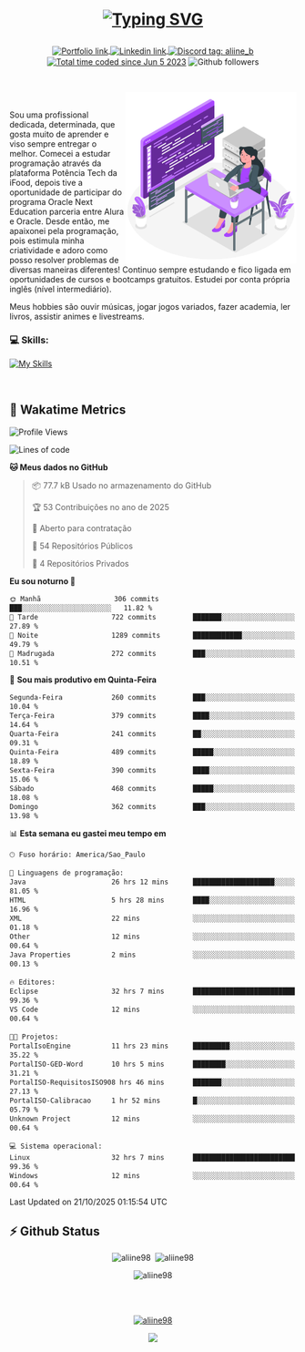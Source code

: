# <p align = "center"><a href="https://git.io/typing-svg"><img src="https://readme-typing-svg.demolab.com?font=Space+Mono&size=28&pause=1000&duration=4000&color=8E58F7&vCenter=true&width=500&lines=%E2%9C%A8+Ol%C3%A1%2C+sou+Aline+Bevilacqua;%E2%9C%A8+Desenvolvedora+Web!" alt="Typing SVG" /></a></p>

<p align = "center">
    <a href="https://aliine98.github.io" target="_blank">
        <img alt="Portfolio link" align="center" src = "https://img.shields.io/badge/portfolio-8A2BE2?style=for-the-badge">
    </a>
    <a href="https://www.linkedin.com/in/aline-bevilacqua/" target="_blank">
        <img alt="Linkedin link" align="center" src = "https://img.shields.io/badge/LinkedIn-0077B5?style=for-the-badge&logo=linkedin&logoColor=white">
    </a>
    <a href="https://discord.com/" target="_blank">
        <img alt="Discord tag: aliine_b" align="center" src="https://img.shields.io/badge/-aliine__b-5865f2?style=flat-square&logo=Discord&logoColor=FFF" height="28">
    </a>
    <a href="https://wakatime.com/@aliine"><img src="https://wakatime.com/badge/user/d705bdc6-1244-4026-9380-8de8c1599f8d.svg?style=for-the-badge" alt="Total time coded since Jun 5 2023" align="center"/></a>
    <img alt="Github followers" align="center" src="https://img.shields.io/github/followers/Aliine98?style=for-the-badge&color=bf0f47&logo=github&logoColor=white">
</p><br>

<a href="https://storyset.com/"><img src="./assets/coding-amico.svg" width="300" align="right"></a>

<div align="left">
<br>

Sou uma profissional dedicada, determinada, que gosta muito de aprender e viso sempre entregar o melhor. Comecei a estudar programação através da plataforma Potência Tech da iFood, depois tive a oportunidade de participar do programa Oracle Next Education parceria entre Alura e Oracle. Desde então, me apaixonei pela programação, pois estimula minha criatividade e adoro como posso resolver problemas de diversas maneiras diferentes! Continuo sempre estudando e fico ligada em oportunidades de cursos e bootcamps gratuitos.
Estudei por conta própria inglês (nível intermediário).

Meus hobbies são ouvir músicas, jogar jogos variados, fazer academia, ler livros, assistir animes e livestreams.

### 💻 Skills:
[![My Skills](https://skillicons.dev/icons?i=html,css,js,java,tailwind,mysql,hibernate,ts,nuxt,firebase,express,mongo,kotlin,androidstudio&perline=5)](https://skillicons.dev)
</div>
<br>

## 🚀 Wakatime Metrics

<!--START_SECTION:waka-->
![Profile Views](http://img.shields.io/badge/Visualizac%C3%B5es%20do%20perfil-5-blue)

![Lines of code](https://img.shields.io/badge/Desde%20o%20Hello%20World%20eu%20escrevi-464.1%20thousand%20linhas%20de%20c%C3%B3digo-blue)

**🐱 Meus dados no GitHub** 

> 📦 77.7 kB Usado no armazenamento do GitHub 
 > 
> 🏆 53 Contribuições no ano de 2025
 > 
> 💼 Aberto para contratação
 > 
> 📜 54 Repositórios Públicos 
 > 
> 🔑 4 Repositórios Privados 
 > 
**Eu sou noturno 🦉** 

```text
🌞 Manhã                  306 commits         ███░░░░░░░░░░░░░░░░░░░░░░   11.82 % 
🌆 Tarde                  722 commits         ███████░░░░░░░░░░░░░░░░░░   27.89 % 
🌃 Noite                  1289 commits        ████████████░░░░░░░░░░░░░   49.79 % 
🌙 Madrugada              272 commits         ███░░░░░░░░░░░░░░░░░░░░░░   10.51 % 
```
📅 **Sou mais produtivo em Quinta-Feira** 

```text
Segunda-Feira            260 commits         ███░░░░░░░░░░░░░░░░░░░░░░   10.04 % 
Terça-Feira              379 commits         ████░░░░░░░░░░░░░░░░░░░░░   14.64 % 
Quarta-Feira             241 commits         ██░░░░░░░░░░░░░░░░░░░░░░░   09.31 % 
Quinta-Feira             489 commits         █████░░░░░░░░░░░░░░░░░░░░   18.89 % 
Sexta-Feira              390 commits         ████░░░░░░░░░░░░░░░░░░░░░   15.06 % 
Sábado                   468 commits         █████░░░░░░░░░░░░░░░░░░░░   18.08 % 
Domingo                  362 commits         ███░░░░░░░░░░░░░░░░░░░░░░   13.98 % 
```


📊 **Esta semana eu gastei meu tempo em** 

```text
🕑︎ Fuso horário: America/Sao_Paulo

💬 Linguagens de programação: 
Java                     26 hrs 12 mins      ████████████████████░░░░░   81.05 % 
HTML                     5 hrs 28 mins       ████░░░░░░░░░░░░░░░░░░░░░   16.96 % 
XML                      22 mins             ░░░░░░░░░░░░░░░░░░░░░░░░░   01.18 % 
Other                    12 mins             ░░░░░░░░░░░░░░░░░░░░░░░░░   00.64 % 
Java Properties          2 mins              ░░░░░░░░░░░░░░░░░░░░░░░░░   00.13 % 

🔥 Editores: 
Eclipse                  32 hrs 7 mins       █████████████████████████   99.36 % 
VS Code                  12 mins             ░░░░░░░░░░░░░░░░░░░░░░░░░   00.64 % 

🐱‍💻 Projetos: 
PortalIsoEngine          11 hrs 23 mins      █████████░░░░░░░░░░░░░░░░   35.22 % 
PortalISO-GED-Word       10 hrs 5 mins       ████████░░░░░░░░░░░░░░░░░   31.21 % 
PortalISO-RequisitosISO908 hrs 46 mins       ███████░░░░░░░░░░░░░░░░░░   27.13 % 
PortalISO-Calibracao     1 hr 52 mins        █░░░░░░░░░░░░░░░░░░░░░░░░   05.79 % 
Unknown Project          12 mins             ░░░░░░░░░░░░░░░░░░░░░░░░░   00.64 % 

💻 Sistema operacional: 
Linux                    32 hrs 7 mins       █████████████████████████   99.36 % 
Windows                  12 mins             ░░░░░░░░░░░░░░░░░░░░░░░░░   00.64 % 
```


 Last Updated on 21/10/2025 01:15:54 UTC
<!--END_SECTION:waka-->
 
## ⚡ Github Status

<p align="center"><img src="https://my-github-readme-stats-aliine98.vercel.app/api?username=aliine98&show_icons=true&locale=en&theme=radical" alt="aliine98" />&nbsp;&nbsp;<img src="https://my-github-readme-stats-aliine98.vercel.app/api/top-langs?username=aliine98&show_icons=true&locale=en&layout=compact&theme=radical&exclude_repo=my-github-readme-stats,my-github-readme-streak-stats,github-readme-streak-stats,ajax-com-js-puro&hide=c%2B%2B,cmake&langs_count=8" alt="aliine98" /></p>

<p align="center"><img src="https://my-github-readme-streak-stats.vercel.app?user=aliine98&theme=radical" alt="aliine98" /></p>

<br><br>
<p align="center"> <a href="https://github.com/ryo-ma/github-profile-trophy" target="_blank"><img src="https://github-profile-trophy.vercel.app/?username=aliine98&theme=radical&column=4" alt="aliine98" /></a> </p>

<p align="center"><img src="https://media4.giphy.com/media/C1bBFL2dMQxA4/giphy.gif?cid=ecf05e47z7xqxd7gboyuplq95r7v869x9bi8msk1upllpme2&ep=v1_gifs_search&rid=giphy.gif&ct=g" width="700"></p>
